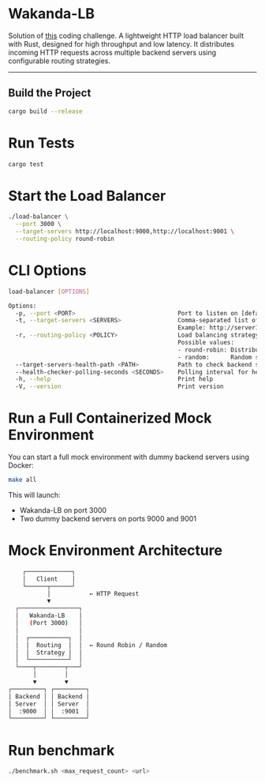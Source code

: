 # Wakanda-LB
Solution of [this](https://codingchallenges.fyi/challenges/challenge-load-balancer/) coding challenge.
A lightweight HTTP load balancer built with Rust, designed for high throughput and low latency. It distributes incoming HTTP requests across multiple backend servers using configurable routing strategies.

---

## Build the Project

```bash
cargo build --release
```

# Run Tests
```bash
cargo test
```

# Start the Load Balancer
```bash
./load-balancer \
  --port 3000 \
  --target-servers http://localhost:9000,http://localhost:9001 \
  --routing-policy round-robin
```

# CLI Options
```bash
load-balancer [OPTIONS]

Options:
  -p, --port <PORT>                             Port to listen on [default: 3000]
  -t, --target-servers <SERVERS>                Comma-separated list of backend servers
                                                Example: http://server1:8000,http://server2:8000
  -r, --routing-policy <POLICY>                 Load balancing strategy [default: round-robin]
                                                Possible values:
                                                - round-robin: Distribute requests evenly
                                                - random:      Random server selection
  --target-servers-health-path <PATH>           Path to check backend server health [default: /health]
  --health-checker-polling-seconds <SECONDS>    Polling interval for health checks in seconds [default: 10]
  -h, --help                                    Print help
  -V, --version                                 Print version

```

# Run a Full Containerized Mock Environment
You can start a full mock environment with dummy backend servers using Docker:
```bash
make all
```
This will launch:
- Wakanda-LB on port 3000
- Two dummy backend servers on ports 9000 and 9001

# Mock Environment Architecture
```bash
    ┌─────────────┐
    │   Client    │
    └──────┬──────┘
           │           ← HTTP Request
           ▼
  ┌─────────────────┐
  │   Wakanda-LB    │
  │   (Port 3000)   │
  │                 │
  │  ┌───────────┐  │
  │  │  Routing  │  │  ← Round Robin / Random
  │  │  Strategy │  │
  │  └───────────┘  │
  └────┬────────┬───┘
       │        │
       ▼        ▼
┌─────────┐ ┌─────────┐
│ Backend │ │ Backend │
│ Server  │ │ Server  │
│  :9000  │ │  :9001  │
└─────────┘ └─────────┘

```

# Run benchmark
```bash
./benchmark.sh <max_request_count> <url>
```
